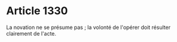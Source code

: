 # Article 1330

La novation ne se présume pas ; la volonté de l'opérer doit résulter clairement de l'acte.